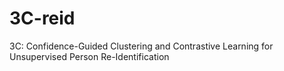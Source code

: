 # 3C-reid
3C: Confidence-Guided Clustering and Contrastive Learning for Unsupervised Person Re-Identification
